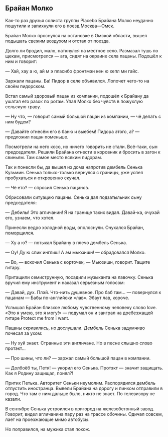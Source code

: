 ## Брайан Молко

Как-то раз друзья солиста группы Placebo Брайана Молко неудачно пошутили и запихнули его в поезд Москва—Омск. 

Брайан Молко проснулся на остановке в Омской области, вышел подышать свежим воздухом и отстал от поезда.

Долго ли бродил, мало, наткнулся на местное село. Размазал тушь по щекам, присмотрелся — ага, сидят на окраине села пацаны. Подошёл к ним и говорит:

— Хай, хау а ю, ай м э пласибо фронтмэн кен ю хепл ми гайс.

Заржали пацаны. Ба! Пидор в селе объявился. Лопочет чего-то на своём пидорском.

Встал самый здоровый пацан из компании, подошёл к Брайану да ушатал его разок по рогам. Упал Молко без чувств в пожухлую сельскую траву. 

— Ну что, — говорит самый большой пацан из компании, — чё делать с ним будем?

— Давайте отнесём его в баню и выебем! Пидора этого, а? — предложил пацан поменьше.

Посмотрели на него косо, но ничего говорить не стали. Всё-таки, сын председателя. Решили Брайана отнести в коровник и бросить в загон к свиньям. Там самое место всяким пидорам.

Так и понесли бы, да вышел из дома напротив дембель Сенька Кузьмин. Сенька только-только вернулся с границы, уже успел пробухаться и откровенно скучал.

— Чё ето? — спросил Сенька пацанов.

Обрисовали ситуацию пацаны. Сенька дал подзатыльник сыну председателя:

— Дебилы! Это агличанин! Я на границе таких видал. Давай-ка, очухай его, узнаем, что хотел.

Принесли ведро холодной воды, ополоснули. Очухался Брайан, поморщился.

— Ху а ю? — потыкал Брайану в плечо дембель Сенька.

— Оу! Ду ю спик инглиш! А эм мьюзишн! — обрадовался Молко.

— Во, — вскочил Сенька с корточек, — Мьюзишн, говорит. Тащите гитару.

Притащили семиструнную, посадили музыканта на лавочку. Сенька вручил ему инструмент и наказал серьёзным голосом:

— Давай, дух. Плэй. Что-нить душевное. Про баб там… — повернулся к пацанам — Бабы по-английски «лав». Эбаут лав, короче.

Услышал Брайан близкое любому чувственному человеку слово love. «Это я умею, это я могу!» — подумал он и заиграл на дребезжащей гитаре Protect me from i want. 

Пацаны скривились, но дослушали. Дембель Сенька задумчиво почесал за ухом:

— Ну хуй знает. Странные эти англичане. Но в песне слышно слово протэкт…

— Про шины, что ли? — заржал самый большой пацан в компании.

— Долбоёб ты, Петя! — укорил его Сенька. Протэкт — значит защищать. Как я Родину защищал, понял?!

Притих Петька. Авторитет Сеньки неумолим. Распорядился дембель отпустить иностранца. Вывели Брайана на дорогу и пинком отправили в город. Что там с ним дальше было, никто не знает. По телевизору не казали.

В сентябре Сенька устроился в пригород на железобетонный завод. Говорит, видел агличанина пару раз на трассе обочины. Одичал совсем, лает на проезжающие мимо автобусы. 

Но поправился, на мужика стал похож.
